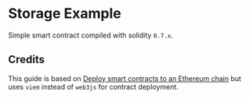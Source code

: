 # Storage Example

Simple smart contract compiled with solidity `0.7.x`.

## Credits

This guide is based on [Deploy smart contracts to an Ethereum chain](https://besu.hyperledger.org/private-networks/tutorials/contracts) but uses `viem` instead of `web3js` for contract deployment.